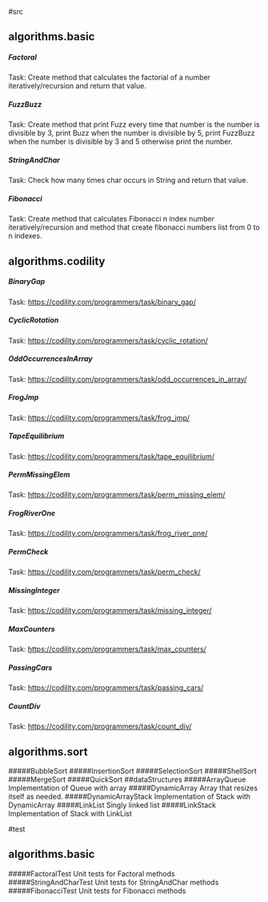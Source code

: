 #src
## algorithms.basic
##### Factoral
Task:  Create method that calculates the factorial of a number iteratively/recursion and return that value.
##### FuzzBuzz
Task: Create method that print Fuzz every time that number is the number is divisible by 3, print Buzz when the number is divisible by 5, print FuzzBuzz when the number is divisible by 3 and 5 otherwise print the number.
##### StringAndChar
Task: Check how many times char occurs in String and return that value.
##### Fibonacci
Task: Create method that calculates Fibonacci n index number iteratively/recursion and method that create fibonacci numbers list from 0 to n indexes.
## algorithms.codility
##### BinaryGap
Task: https://codility.com/programmers/task/binary_gap/
##### CyclicRotation
Task: https://codility.com/programmers/task/cyclic_rotation/
##### OddOccurrencesInArray
Task: https://codility.com/programmers/task/odd_occurrences_in_array/
##### FrogJmp
Task: https://codility.com/programmers/task/frog_jmp/
##### TapeEquilibrium
Task: https://codility.com/programmers/task/tape_equilibrium/
##### PermMissingElem
Task: https://codility.com/programmers/task/perm_missing_elem/
##### FrogRiverOne
Task: https://codility.com/programmers/task/frog_river_one/
##### PermCheck
Task: https://codility.com/programmers/task/perm_check/
##### MissingInteger
Task: https://codility.com/programmers/task/missing_integer/
##### MaxCounters
Task: https://codility.com/programmers/task/max_counters/
##### PassingCars
Task: https://codility.com/programmers/task/passing_cars/
##### CountDiv
Task: https://codility.com/programmers/task/count_div/

## algorithms.sort
#####BubbleSort
#####InsertionSort
#####SelectionSort
#####ShellSort
#####MergeSort
#####QuickSort
##dataStructures
#####ArrayQueue
Implementation of Queue with array
#####DynamicArray 
Array that resizes itself as needed.
#####DynamicArrayStack
Implementation of Stack with DynamicArray
#####LinkList
Singly linked list
#####LinkStack
Implementation of Stack with LinkList

#test
## algorithms.basic
#####FactoralTest
Unit tests for Factoral methods
#####StringAndCharTest
Unit tests for StringAndChar methods
#####FibonacciTest
Unit tests for Fibonacci methods
